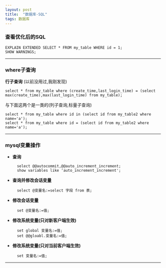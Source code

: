 ```yaml
---
layout: post
title:  "数据库-SQL"
tags: 数据库
---
```


### 查看优化后的SQL

    EXPLAIN EXTENDED SELECT * FROM my_table WHERE id = 1;
    SHOW WARNINGS;
    
 ---    
    
### where子查询

**行子查询** (以前没用过,我刚发现)

    select * from my_table where (create_time,last_login_time) = (select max(create_time),max(last_login_time) from my_table);

与下面这两个是一类的(列子查询,标量子查询)

    select * from my_table where id in (select id from my_table2 where name='a');
    select * from my_table where id = (select id from my_table2 where name='a');

 --- 

### mysql变量操作
    
- **查询** 

        select @@autocommit,@@auto_increment_increment;
        show variables like 'auto_increment_increment';
        
        
- **查询并修改会话变量** 

        select @变量名:=select 字段 from 表;
    
    
- **修改会话变量** 

        set @变量名:=值;


- **修改系统变量(只对新客户端生效)** 

        set global 变量名:=值; 
        set @@gloabl.变量名:=值;
 
 
- **修改系统变量(只对当前客户端生效)**  

        set 变量名:=值;
    
 ---